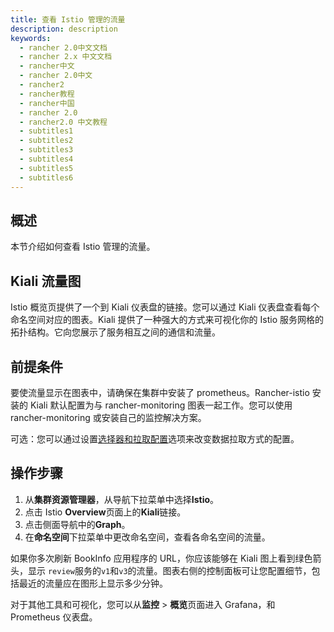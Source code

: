 ```yaml
---
title: 查看 Istio 管理的流量
description: description
keywords:
  - rancher 2.0中文文档
  - rancher 2.x 中文文档
  - rancher中文
  - rancher 2.0中文
  - rancher2
  - rancher教程
  - rancher中国
  - rancher 2.0
  - rancher2.0 中文教程
  - subtitles1
  - subtitles2
  - subtitles3
  - subtitles4
  - subtitles5
  - subtitles6
---
```


## 概述

本节介绍如何查看 Istio 管理的流量。

## Kiali 流量图

Istio 概览页提供了一个到 Kiali 仪表盘的链接。您可以通过 Kiali 仪表盘查看每个命名空间对应的图表。Kiali 提供了一种强大的方式来可视化你的 Istio 服务网格的拓扑结构。它向您展示了服务相互之间的通信和流量。

## 前提条件

要使流量显示在图表中，请确保在集群中安装了 prometheus。Rancher-istio 安装的 Kiali 默认配置为与 rancher-monitoring 图表一起工作。您可以使用 rancher-monitoring 或安装自己的监控解决方案。

可选：您可以通过设置[选择器和拉取配置](/docs/rancher2/istio/2.5/setup/enable-istio-in-namespace/_index)选项来改变数据拉取方式的配置。

## 操作步骤

1. 从**集群资源管理器**，从导航下拉菜单中选择**Istio**。
1. 点击 Istio **Overview**页面上的**Kiali**链接。
1. 点击侧面导航中的**Graph**。
1. 在**命名空间**下拉菜单中更改命名空间，查看各命名空间的流量。

如果你多次刷新 BookInfo 应用程序的 URL，你应该能够在 Kiali 图上看到绿色箭头，显示 `review`服务的`v1`和`v3`的流量。图表右侧的控制面板可让您配置细节，包括最近的流量应在图形上显示多少分钟。

对于其他工具和可视化，您可以从**监控** > **概览**页面进入 Grafana，和 Prometheus 仪表盘。
